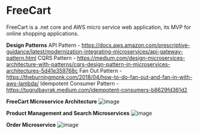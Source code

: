 # FreeCart
FreeCart is a .net core and AWS micro service web application, its MVP for online shopping applications.


**Design Patterns**
API Pattern - https://docs.aws.amazon.com/prescriptive-guidance/latest/modernization-integrating-microservices/api-gateway-pattern.html
CQRS Pattern - https://medium.com/design-microservices-architecture-with-patterns/cqrs-design-pattern-in-microservices-architectures-5d41e359768c
Fan Out Pattern - https://theburningmonk.com/2018/04/how-to-do-fan-out-and-fan-in-with-aws-lambda/
Idempotent Consumer Pattern - https://tugrulbayrak.medium.com/idempotent-consumers-b8629fd361d2


**FreeCart Microservice Architecture**
![image](https://github.com/bijoabraham/FreeCart/assets/17844741/044fe9dc-4512-4c95-b80c-c75d2dc3b614)

**Product Management and Search Microservices**
![image](https://github.com/bijoabraham/FreeCart/assets/17844741/636718e0-924b-4d36-94ff-1325067b25db)

**Order Microservice**
![image](https://github.com/bijoabraham/FreeCart/assets/17844741/af768849-5656-4a48-a587-3f6ebfdc1cf1)






